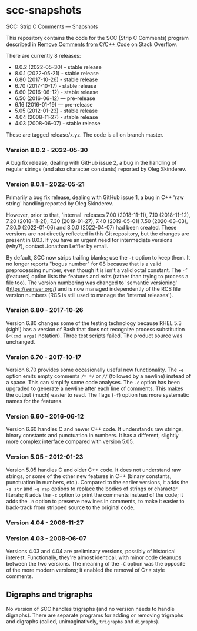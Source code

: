 # scc-snapshots
SCC: Strip C Comments — Snapshots

This repository contains the code for the SCC (Strip C Comments) program
described in [Remove Comments from C/C++
Code](http://stackoverflow.com/questions/2394017/) on Stack Overflow.

There are currently 8 releases:
* 8.0.2 (2022-05-30) - stable release
* 8.0.1 (2022-05-21) - stable release
* 6.80  (2017-10-26) - stable release
* 6.70  (2017-10-17) - stable release
* 6.60  (2016-06-12) - stable release
* 6.50  (2016-06-12) — pre-release
* 6.16  (2016-01-19) — pre-release
* 5.05  (2012-01-23) - stable release
* 4.04  (2008-11-27) - stable release
* 4.03  (2008-06-07) - stable release

These are tagged release/x.yz.  The code is all on branch master.

### Version 8.0.2 - 2022-05-30

A bug fix release, dealing with GitHub issue 2, a bug in the handling of
regular strings (and also character constants) reported by Oleg
Skinderev.

### Version 8.0.1 - 2022-05-21

Primarily a bug fix release, dealing with GitHub issue 1, a bug in C++
'raw string' handling reported by Oleg Skinderev.

However, prior to that, 'internal' releases 7.00 (2018-11-11), 7.10
(2018-11-12), 7.20 (2018-11-21), 7.30 (2019-01-27), 7.40 (2019-05-01)
7.50 (2020-03-03), 7.80.0 (2022-01-06) and 8.0.0 (2022-04-07) had been
created.
These versions are not directly reflected in this Git repository, but
the changes are present in 8.0.1.
If you have an urgent need for intermediate versions (why?), contact
Jonathan Leffler by email.

By default, SCC now strips trailing blanks; use the `-t` option to keep
them.
It no longer reports "bogus number" for 08 because that is a valid
preprocessing number, even though it is isn't a valid octal constant.
The `-f` (features) option lists the features and exits (rather than
trying to process a file too).
The version numbering was changed to 'semantic versioning'
(https://semver.org/) and is now managed independently of the RCS file
version numbers (RCS is still used to manage the 'internal releases').

### Version 6.80 - 2017-10-26

Version 6.80 changes some of the testing technology because RHEL 5.3
(sigh!) has a version of Bash that does not recognize process
substitution (`<(cmd args)` notation).
Three test scripts failed.
The product source was unchanged.

### Version 6.70 - 2017-10-17

Version 6.70 provides some occasionally useful new functionality.
The `-e` option emits empty comments `/* */` or `//` (followed by a
newline) instead of a space.
This can simplify some code analyses.
The `-c` option has been upgraded to generate a newline after each line
of comments.
This makes the output (much) easier to read.
The flags (`-f`) option has more systematic names for the features.

### Version 6.60 - 2016-06-12

Version 6.60 handles C and newer C++ code.
It understands raw strings, binary constants and punctuation in numbers.
It has a different, slightly more complex interface compared with version 5.05.

### Version 5.05 - 2012-01-23

Version 5.05 handles C and older C++ code.
It does not understand raw strings, or some of the other new features in
C++ (binary constants, punctuation in numbers, etc.).
Compared to the earlier versions, it adds the `-s str` and `-q rep`
options to replace the bodies of strings or character literals; it adds
the `-c` option to print the comments instead of the code; it adds the
`-n` option to preserve newlines in comments, to make it easier to
back-track from stripped source to the original code.

### Version 4.04 - 2008-11-27
### Version 4.03 - 2008-06-07

Versions 4.03 and 4.04 are preliminary versions, possibly of historical
interest.
Functionally, they're almost identical, with minor code cleanups between
the two versions.
The meaning of the `-C` option was the opposite of the more modern
versions; it enabled the removal of C++ style comments.

## Digraphs and trigraphs

No version of SCC handles trigraphs (and no version needs to handle
digraphs).
There are separate programs for adding or removing trigraphs and
digraphs (called, unimaginatively, `trigraphs` and `digraphs`).

